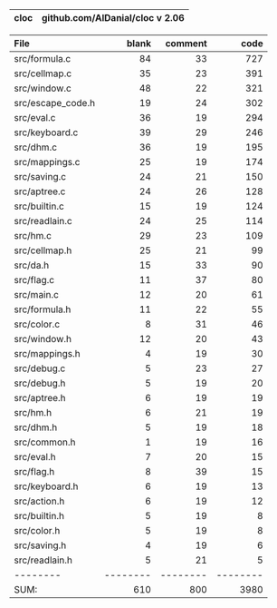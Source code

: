 cloc|github.com/AlDanial/cloc v 2.06
--- | ---

File|blank|comment|code
:-------|-------:|-------:|-------:
src/formula.c|84|33|727
src/cellmap.c|35|23|391
src/window.c|48|22|321
src/escape_code.h|19|24|302
src/eval.c|36|19|294
src/keyboard.c|39|29|246
src/dhm.c|36|19|195
src/mappings.c|25|19|174
src/saving.c|24|21|150
src/aptree.c|24|26|128
src/builtin.c|15|19|124
src/readlain.c|24|25|114
src/hm.c|29|23|109
src/cellmap.h|25|21|99
src/da.h|15|33|90
src/flag.c|11|37|80
src/main.c|12|20|61
src/formula.h|11|22|55
src/color.c|8|31|46
src/window.h|12|20|43
src/mappings.h|4|19|30
src/debug.c|5|23|27
src/debug.h|5|19|20
src/aptree.h|6|19|19
src/hm.h|6|21|19
src/dhm.h|5|19|18
src/common.h|1|19|16
src/eval.h|7|20|15
src/flag.h|8|39|15
src/keyboard.h|6|19|13
src/action.h|6|19|12
src/builtin.h|5|19|8
src/color.h|5|19|8
src/saving.h|4|19|6
src/readlain.h|5|21|5
--------|--------|--------|--------
SUM:|610|800|3980
